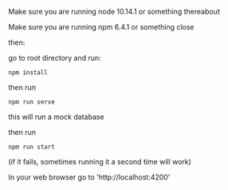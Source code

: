 Make sure you are running node 10.14.1 or something thereabout

Make sure you are running npm 6.4.1 or something close

then:

go to root directory and run:

`npm install`

then run

`npm run serve`

this will run a mock database

then run

`npm run start`

(if it fails, sometimes running it a second time will work)

In your web browser go to 'http://localhost:4200'
